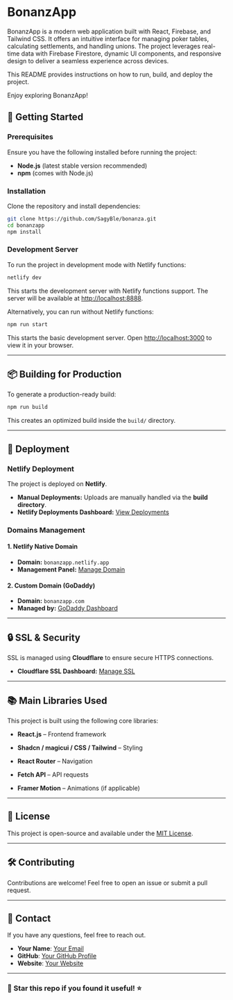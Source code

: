 # BonanzApp

BonanzApp is a modern web application built with React, Firebase, and Tailwind CSS. It offers an intuitive interface for managing poker tables, calculating settlements, and handling unions. The project leverages real-time data with Firebase Firestore, dynamic UI components, and responsive design to deliver a seamless experience across devices.

This README provides instructions on how to run, build, and deploy the project.

Enjoy exploring BonanzApp!

## 🚀 Getting Started

### Prerequisites

Ensure you have the following installed before running the project:

- **Node.js** (latest stable version recommended)
- **npm** (comes with Node.js)

### Installation

Clone the repository and install dependencies:

```sh
git clone https://github.com/SagyBle/bonanza.git
cd bonanzapp
npm install
```

### Development Server

To run the project in development mode with Netlify functions:

```sh
netlify dev
```

This starts the development server with Netlify functions support. The server will be available at [http://localhost:8888](http://localhost:8888).

Alternatively, you can run without Netlify functions:

```sh
npm run start
```

This starts the basic development server. Open [http://localhost:3000](http://localhost:3000) to view it in your browser.

---

## 📦 Building for Production

To generate a production-ready build:

```sh
npm run build
```

This creates an optimized build inside the `build/` directory.

---

## 🚀 Deployment

### **Netlify Deployment**

The project is deployed on **Netlify**.

- **Manual Deployments:** Uploads are manually handled via the **build directory**.
- **Netlify Deployments Dashboard:** [View Deployments](https://app.netlify.com/sites/bonanzapp/deploys)

### **Domains Management**

#### **1. Netlify Native Domain**

- **Domain:** `bonanzapp.netlify.app`
- **Management Panel:** [Manage Domain](https://app.netlify.com/sites/bonanzapp/domain-management)

#### **2. Custom Domain (GoDaddy)**

- **Domain:** `bonanzapp.com`
- **Managed by:** [GoDaddy Dashboard](https://dashboard.godaddy.com/venture?ventureId=d88596c3-5abe-4f46-b89b-7a4fa478cd81)

---

## 🔒 SSL & Security

SSL is managed using **Cloudflare** to ensure secure HTTPS connections.

- **Cloudflare SSL Dashboard:** [Manage SSL](https://dash.cloudflare.com/fb98122077c64c85746987a2e584e9a5/bonanzapp.com)

---

## 📚 Main Libraries Used

This project is built using the following core libraries:

- **React.js** – Frontend framework

- **Shadcn / magicui / CSS / Tailwind** – Styling
- **React Router** – Navigation
- **Fetch API** – API requests
- **Framer Motion** – Animations (if applicable)

---

## 📝 License

This project is open-source and available under the [MIT License](LICENSE).

---

## 🛠️ Contributing

Contributions are welcome! Feel free to open an issue or submit a pull request.

---

## 💌 Contact

If you have any questions, feel free to reach out.

- **Your Name**: [Your Email](blecher.sagy@gmail.com)
- **GitHub**: [Your GitHub Profile](https://github.com/sagyble)
- **Website**: [Your Website](https://alexisomega.com)

---

### 🌟 Star this repo if you found it useful! ⭐

